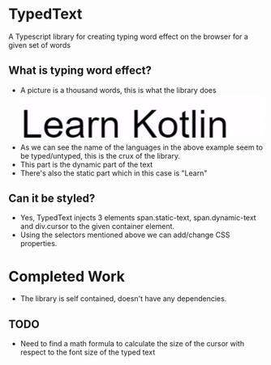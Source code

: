 # TypedText
A Typescript library for creating typing word effect on the browser for a given set of words

## What is typing word effect?
* A picture is a thousand words, this is what the library does
![TypedText Screenshot](screenshot.gif)
* As we can see the name of the languages in the above example seem to be typed/untyped, this is the crux of the library.
* This part is the dynamic part of the text
* There's also the static part which in this case is "Learn"

## Can it be styled?
* Yes, TypedText injects 3 elements span.static-text, span.dynamic-text and div.cursor to the given container element.
* Using the selectors mentioned above we can add/change CSS properties.

# Completed Work
* The library is self contained, doesn't have any dependencies.

## TODO
* Need to find a math formula to calculate the size of the cursor with respect to the font size of the typed text
